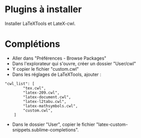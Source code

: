 # Plugins à installer

Installer LaTeXTools et LateX-cwl.

# Complétions

 - Aller dans "Préférences - Browse Packages"
 - Dans l'explorateur qui s'ouvre, créer un dossier "User/cwl"
 - Y copier le fichier "custom.cwl"
 - Dans les réglages de LaTeXTools, ajouter :
```
"cwl_list": [
        "tex.cwl",
        "latex-209.cwl",
        "latex-document.cwl",
        "latex-l2tabu.cwl",
        "latex-mathsymbols.cwl",
        "custom.cwl",
    ]
```
 - Dans le dossier "User", copier le fichier "latex-custom-snippets.sublime-completions".